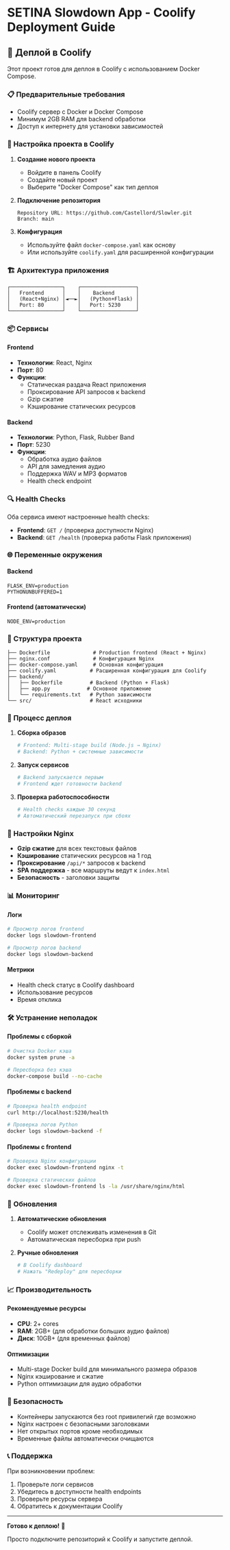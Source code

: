 # SETINA Slowdown App - Coolify Deployment Guide

## 🚀 Деплой в Coolify

Этот проект готов для деплоя в Coolify с использованием Docker Compose.

### 📋 Предварительные требования

- Coolify сервер с Docker и Docker Compose
- Минимум 2GB RAM для backend обработки
- Доступ к интернету для установки зависимостей

### 🔧 Настройка проекта в Coolify

1. **Создание нового проекта**
   - Войдите в панель Coolify
   - Создайте новый проект
   - Выберите "Docker Compose" как тип деплоя

2. **Подключение репозитория**
   ```
   Repository URL: https://github.com/Castellord/Slowler.git
   Branch: main
   ```

3. **Конфигурация**
   - Используйте файл `docker-compose.yaml` как основу
   - Или используйте `coolify.yaml` для расширенной конфигурации

### 🏗️ Архитектура приложения

```
┌─────────────────┐    ┌──────────────────┐
│   Frontend      │    │    Backend       │
│   (React+Nginx) │◄──►│   (Python+Flask) │
│   Port: 80      │    │   Port: 5230     │
└─────────────────┘    └──────────────────┘
```

### 📦 Сервисы

#### Frontend
- **Технологии**: React, Nginx
- **Порт**: 80
- **Функции**: 
  - Статическая раздача React приложения
  - Проксирование API запросов к backend
  - Gzip сжатие
  - Кэширование статических ресурсов

#### Backend
- **Технологии**: Python, Flask, Rubber Band
- **Порт**: 5230
- **Функции**:
  - Обработка аудио файлов
  - API для замедления аудио
  - Поддержка WAV и MP3 форматов
  - Health check endpoint

### 🔍 Health Checks

Оба сервиса имеют настроенные health checks:

- **Frontend**: `GET /` (проверка доступности Nginx)
- **Backend**: `GET /health` (проверка работы Flask приложения)

### 🌐 Переменные окружения

#### Backend
```env
FLASK_ENV=production
PYTHONUNBUFFERED=1
```

#### Frontend (автоматически)
```env
NODE_ENV=production
```

### 📁 Структура проекта

```
├── Dockerfile              # Production frontend (React + Nginx)
├── nginx.conf              # Конфигурация Nginx
├── docker-compose.yaml     # Основная конфигурация
├── coolify.yaml           # Расширенная конфигурация для Coolify
├── backend/
│   ├── Dockerfile         # Backend (Python + Flask)
│   ├── app.py            # Основное приложение
│   └── requirements.txt   # Python зависимости
└── src/                   # React исходники
```

### 🚀 Процесс деплоя

1. **Сборка образов**
   ```bash
   # Frontend: Multi-stage build (Node.js → Nginx)
   # Backend: Python + системные зависимости
   ```

2. **Запуск сервисов**
   ```bash
   # Backend запускается первым
   # Frontend ждет готовности backend
   ```

3. **Проверка работоспособности**
   ```bash
   # Health checks каждые 30 секунд
   # Автоматический перезапуск при сбоях
   ```

### 🔧 Настройки Nginx

- **Gzip сжатие** для всех текстовых файлов
- **Кэширование** статических ресурсов на 1 год
- **Проксирование** `/api/*` запросов к backend
- **SPA поддержка** - все маршруты ведут к `index.html`
- **Безопасность** - заголовки защиты

### 📊 Мониторинг

#### Логи
```bash
# Просмотр логов frontend
docker logs slowdown-frontend

# Просмотр логов backend
docker logs slowdown-backend
```

#### Метрики
- Health check статус в Coolify dashboard
- Использование ресурсов
- Время отклика

### 🛠️ Устранение неполадок

#### Проблемы с сборкой
```bash
# Очистка Docker кэша
docker system prune -a

# Пересборка без кэша
docker-compose build --no-cache
```

#### Проблемы с backend
```bash
# Проверка health endpoint
curl http://localhost:5230/health

# Проверка логов Python
docker logs slowdown-backend -f
```

#### Проблемы с frontend
```bash
# Проверка Nginx конфигурации
docker exec slowdown-frontend nginx -t

# Проверка статических файлов
docker exec slowdown-frontend ls -la /usr/share/nginx/html
```

### 🔄 Обновления

1. **Автоматические обновления**
   - Coolify может отслеживать изменения в Git
   - Автоматическая пересборка при push

2. **Ручные обновления**
   ```bash
   # В Coolify dashboard
   # Нажать "Redeploy" для пересборки
   ```

### 📈 Производительность

#### Рекомендуемые ресурсы
- **CPU**: 2+ cores
- **RAM**: 2GB+ (для обработки больших аудио файлов)
- **Диск**: 10GB+ (для временных файлов)

#### Оптимизации
- Multi-stage Docker build для минимального размера образов
- Nginx кэширование и сжатие
- Python оптимизации для аудио обработки

### 🔐 Безопасность

- Контейнеры запускаются без root привилегий где возможно
- Nginx настроен с безопасными заголовками
- Нет открытых портов кроме необходимых
- Временные файлы автоматически очищаются

### 📞 Поддержка

При возникновении проблем:
1. Проверьте логи сервисов
2. Убедитесь в доступности health endpoints
3. Проверьте ресурсы сервера
4. Обратитесь к документации Coolify

---

**Готово к деплою!** 🎉

Просто подключите репозиторий к Coolify и запустите деплой.

